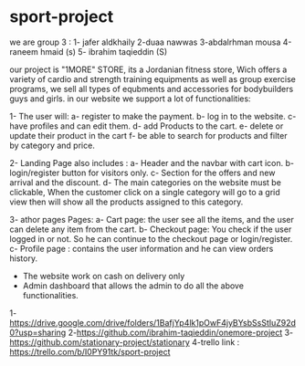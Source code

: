 # sport-project

we are group 3 : 
1- jafer aldkhaily
2-duaa nawwas
3-abdalrhman mousa
4-raneem hmaid (s)
5- ibrahim taqieddin (S)


our project is "1MORE" STORE, its a Jordanian fitness store, Wich offers a variety of cardio and strength training equipments as well as group exercise programs,
 we sell all types of equbments and accessories for bodybuilders guys and girls.
 in our website we support a lot of functionalities: 
 
 1- The user will: 
a- register to make the payment.
b- log in to the website.
c- have profiles and can edit them.
d- add Products to the cart.
e- delete or update their product in the cart
f- be able to search for products and filter by category and price.

2- Landing Page  also includes :
a- Header and the navbar with cart icon.
b- login/register button for visitors only.
c- Section for the offers and new arrival and the discount.
d- The main categories on the website must be clickable, When the customer click on a single category will go to a grid view then will show all the products assigned to this category.


3- athor pages Pages:
a- Cart page: the user see all the items, and the user can delete any item from the cart.
b- Checkout page: You check if the user logged in or not. So he can continue to the checkout page or login/register.
c- Profile page : contains the user information and he can view orders history.

- The website work on cash on delivery only
- Admin dashboard that allows the admin to do all the above functionalities.





1-https://drive.google.com/drive/folders/1BafjYp4lk1pOwF4jyBYsbSsStIuZ92d0?usp=sharing
2-https://github.com/ibrahim-taqieddin/onemore-project
3-https://github.com/stationary-project/stationary
4-trello link : https://trello.com/b/I0PY91tk/sport-project

